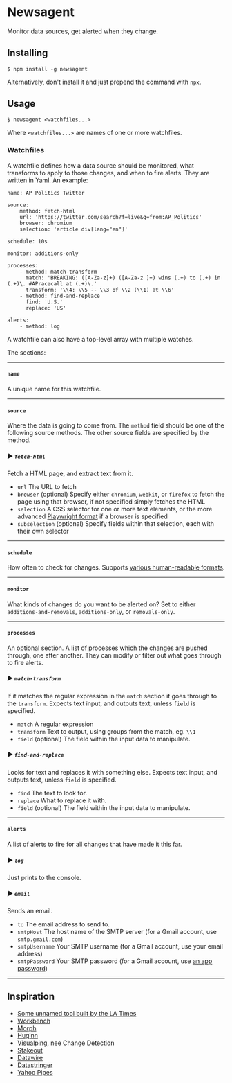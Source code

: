 Newsagent
=========

Monitor data sources, get alerted when they change.


Installing
----------

    $ npm install -g newsagent

Alternatively, don't install it and just prepend the command with `npx`.


Usage
-----

    $ newsagent <watchfiles...>

Where `<watchfiles...>` are names of one or more watchfiles.


### Watchfiles

A watchfile defines how a data source should be monitored, what transforms to apply to those changes, and when to fire alerts. They are written in Yaml. An example:

    name: AP Politics Twitter

    source:
        method: fetch-html
        url: 'https://twitter.com/search?f=live&q=from:AP_Politics'
        browser: chromium
        selection: 'article div[lang="en"]'

    schedule: 10s

    monitor: additions-only

    processes:
        - method: match-transform
          match: 'BREAKING: ([A-Za-z]+) ([A-Za-z ]+) wins (.+) to (.+) in (.+)\. #APracecall at (.+)\.'
          transform: '\\4: \\5 -- \\3 of \\2 (\\1) at \\6'
        - method: find-and-replace
          find: 'U.S.'
          replace: 'US'

    alerts:
        - method: log

A watchfile can also have a top-level array with multiple watches.

The sections:

<hr>

#### `name`

A unique name for this watchfile.

<hr>

#### `source`

Where the data is going to come from. The `method` field should be one of the following source methods. The other source fields are specified by the method.

##### ► `fetch-html`

Fetch a HTML page, and extract text from it.

* `url` The URL to fetch
* `browser` (optional) Specify either `chromium`, `webkit`, or `firefox` to fetch the page using that browser, if not specified simply fetches the HTML
* `selection` A CSS selector for one or more text elements, or the more advanced [Playwright format](https://playwright.dev/#path=docs/selectors.md) if a browser is specified
* `subselection` (optional) Specify fields within that selection, each with their own selector

<hr>

#### `schedule`

How often to check for changes. Supports [various human-readable formats](https://github.com/breejs/bree#job-interval-and-timeout-values).

<hr>

#### `monitor`

What kinds of changes do you want to be alerted on? Set to either `additions-and-removals`, `additions-only`, or `removals-only`.

<hr>

#### `processes`

An optional section. A list of processes which the changes are pushed through, one after another. They can modify or filter out what goes through to fire alerts.

##### ► `match-transform`

If it matches the regular expression in the `match` section it goes through to the `transform`. Expects text input, and outputs text, unless `field` is specified.

* `match` A regular expression
* `transform` Text to output, using groups from the match, eg. `\\1`
* `field` (optional) The field within the input data to manipulate.

##### ► `find-and-replace`

Looks for text and replaces it with something else. Expects text input, and outputs text, unless `field` is specified.

* `find` The text to look for.
* `replace` What to replace it with.
* `field` (optional) The field within the input data to manipulate.

<hr>

#### `alerts`

A list of alerts to fire for all changes that have made it this far.

##### ► `log`

Just prints to the console.

##### ► `email`

Sends an email.

* `to` The email address to send to.
* `smtpHost` The host name of the SMTP server (for a Gmail account, use `smtp.gmail.com`)
* `smtpUsername` Your SMTP username (for a Gmail account, use your email address)
* `smtpPassword` Your SMTP password (for a Gmail account, use [an app password](https://myaccount.google.com/apppasswords))

<hr>


Inspiration
-----------

* [Some unnamed tool built by the LA Times](https://www.youtube.com/watch?v=iP-On8PzEy8)
* [Workbench](https://workbenchdata.com/)
* [Morph](https://morph.io/)
* [Huginn](https://github.com/huginn/huginn)
* [Visualping](https://visualping.io/), nee Change Detection
* [Stakeout](https://github.com/veltman/stakeout)
* [Datawire](https://github.com/arc64/datawi.re)
* [Datastringer](https://github.com/BBC-News-Labs/datastringer)
* [Yahoo Pipes](https://en.wikipedia.org/wiki/Yahoo!_Pipes)
